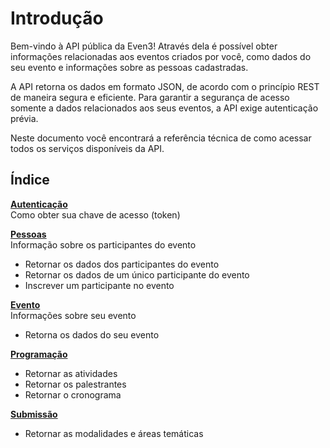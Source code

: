 # Introdução

Bem-vindo à API pública da Even3! Através dela é possível obter informações relacionadas aos eventos criados por você, como dados do seu evento e informações sobre as pessoas cadastradas.

A API retorna os dados em formato JSON, de acordo com o princípio REST de maneira segura e eficiente. Para garantir a segurança de acesso somente a dados relacionados aos seus eventos, a API exige autenticação prévia.

Neste documento você encontrará a referência técnica de como acessar todos os serviços disponíveis da API.

## Índice <a href="#section-autenticacao" id="section-autenticacao"></a>

[**Autenticação**](autenticacao.md)\
Como obter sua chave de acesso (token)

[**Pessoas**](pessoas.md)\
Informação sobre os participantes do evento

* Retornar os dados dos participantes do evento
* Retornar os dados de um único participante do evento
* Inscrever um participante no evento

[**Evento**](evento.md)\
Informações sobre seu evento

* Retorna os dados do seu evento

[**Programação**](programacao.md)

* Retornar as atividades
* Retornar os palestrantes
* Retornar o cronograma

[**Submissão**](submissao.md)

* Retornar as modalidades e áreas temáticas
